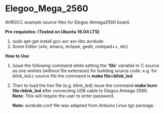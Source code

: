 # Elegoo_Mega_2560
AVRGCC example source files for Elegoo Atmega2560 board.

**Pre-requisites: (Tested on Ubuntu 16.04 LTS)**

1. sudo apt-get install gcc-avr avr-libc avrdude 
2. Some Editor (vim, emacs, eclipse, gedit, notepad++, etc) 

**How to Use**

1. Issue the following command while setting the '**file**' variable to C source as one wishes (without file extension) for building source code. e.g. for *blink_led.c* source file the command is **make file=blink_led**
2. Then to load the hex file (e.g. blink_led) issue the command **make burn file=blink_led** after connecting USB cable to Elegoo Atmega 2560.
   **Note:** This will require the user to enter password.
   
   **Note:** avrdude.conf file was adapted from Arduino Linux tgz package.
